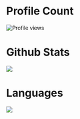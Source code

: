 # Profile Count
![Profile views](https://komarev.com/ghpvc/?username=vonypeto&color=blueviolet) 

# Github Stats
<img align="center" src="https://github-readme-stats.vercel.app/api?username=Jhian14&show_icons=true&theme=radical"/>

# Languages 

<img align="center" src="https://github-readme-stats.vercel.app/api/top-langs/?username=Jhian14&layout=compact&theme=radical"/>
